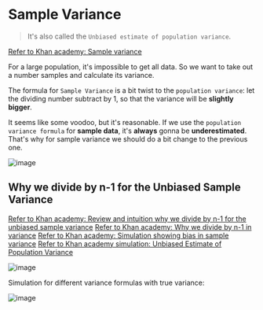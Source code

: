 # Sample Variance

> It's also called the `Unbiased estimate of population variance`.

[Refer to Khan academy: Sample variance](https://www.khanacademy.org/math/ap-statistics/summarizing-quantitative-data-ap/modal/v/sample-variance)

For a large population, it's impossible to get all data. So we want to take out a number samples and calculate its variance.

The formula for `Sample Variance` is a bit twist to the `population variance`: let the dividing number subtract by 1, so that the variance will be **slightly bigger**.

It seems like some voodoo, but it's reasonable. If we use the `population variance formula` for **sample data**, it's **always** gonna be **underestimated**.
That's why for sample variance we should do a bit change to the previous one.

![image](https://user-images.githubusercontent.com/14041622/43702447-6a0da578-998c-11e8-827f-bae369209171.png)


## Why we divide by n-1 for the Unbiased Sample Variance

[Refer to Khan academy: Review and intuition why we divide by n-1 for the unbiased sample variance](https://www.khanacademy.org/math/ap-statistics/summarizing-quantitative-data-ap/modal/v/review-and-intuition-why-we-divide-by-n-1-for-the-unbiased-sample-variance)
[Refer to Khan academy: Why we divide by n-1 in variance](https://www.khanacademy.org/math/ap-statistics/summarizing-quantitative-data-ap/modal/v/another-simulation-giving-evidence-that-n-1-gives-us-an-unbiased-estimate-of-variance)
[Refer to Khan academy: Simulation showing bias in sample variance](https://www.khanacademy.org/math/ap-statistics/summarizing-quantitative-data-ap/modal/v/simulation-showing-bias-in-sample-variance)
[Refer to Khan academy simulation: Unbiased Estimate of Population Variance](https://www.khanacademy.org/computer-programming/unbiased-estimate-of-population-variance/1169428428)

![image](https://user-images.githubusercontent.com/14041622/43703735-56befc98-9990-11e8-9fc1-b343e15c5076.png)


Simulation for different variance formulas with true variance:

![image](https://user-images.githubusercontent.com/14041622/43703965-ea9f2f3c-9990-11e8-9d7e-2016e38c26b6.png)

